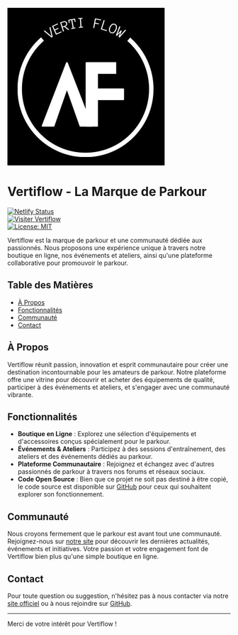 ![Logo Vertiflow](public/images/logo.jpg "Logo Vertiflow")

# Vertiflow - La Marque de Parkour

[![Netlify Status](https://api.netlify.com/api/v1/badges/35cbc8b8-a05e-4515-bdaf-e4f1732cdcde/deploy-status)](https://app.netlify.com/sites/vertiflow/deploys)  
[![Visiter Vertiflow](https://img.shields.io/badge/Visiter-Vertiflow-blue?style=flat&logo=netlify)](https://vertiflow.fr)  
[![License: MIT](https://img.shields.io/badge/License-MIT-yellow.svg)](https://opensource.org/licenses/MIT)

Vertiflow est la marque de parkour et une communauté dédiée aux passionnés. Nous proposons une expérience unique à travers notre boutique en ligne, nos événements et ateliers, ainsi qu'une plateforme collaborative pour promouvoir le parkour.

## Table des Matières

- [À Propos](#à-propos)
- [Fonctionnalités](#fonctionnalités)
- [Communauté](#communauté)
- [Contact](#contact)

## À Propos

Vertiflow réunit passion, innovation et esprit communautaire pour créer une destination incontournable pour les amateurs de parkour. Notre plateforme offre une vitrine pour découvrir et acheter des équipements de qualité, participer à des événements et ateliers, et s'engager avec une communauté vibrante.

## Fonctionnalités

- **Boutique en Ligne** : Explorez une sélection d'équipements et d'accessoires conçus spécialement pour le parkour.
- **Événements & Ateliers** : Participez à des sessions d'entraînement, des ateliers et des événements dédiés au parkour.
- **Plateforme Communautaire** : Rejoignez et échangez avec d'autres passionnés de parkour à travers nos forums et réseaux sociaux.
- **Code Open Source** : Bien que ce projet ne soit pas destiné à être copié, le code source est disponible sur [GitHub](https://github.com/AirKyzzZ/vertiflow) pour ceux qui souhaitent explorer son fonctionnement.

## Communauté

Nous croyons fermement que le parkour est avant tout une communauté. Rejoignez-nous sur [notre site](https://vertiflow.fr) pour découvrir les dernières actualités, événements et initiatives. Votre passion et votre engagement font de Vertiflow bien plus qu'une simple boutique en ligne.

## Contact

Pour toute question ou suggestion, n'hésitez pas à nous contacter via notre [site officiel](https://vertiflow.fr) ou à nous rejoindre sur [GitHub](https://github.com/AirKyzzZ/vertiflow).

---

Merci de votre intérêt pour Vertiflow !
